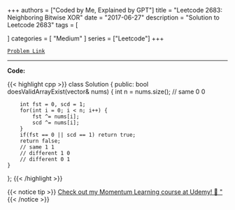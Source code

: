 
+++
authors = ["Coded by Me, Explained by GPT"]
title = "Leetcode 2683: Neighboring Bitwise XOR"
date = "2017-06-27"
description = "Solution to Leetcode 2683"
tags = [
    
]
categories = [
    "Medium"
]
series = ["Leetcode"]
+++



[`Problem Link`](https://leetcode.com/problems/neighboring-bitwise-xor/description/)

---

**Code:**

{{< highlight cpp >}}
class Solution {
public:
    bool doesValidArrayExist(vector<int>& nums) {
        int n = nums.size();
        // same 0 0
        
        int fst = 0, scd = 1;
        for(int i = 0; i < n; i++) {
            fst ^= nums[i];
            scd ^= nums[i];
        }
        if(fst == 0 || scd == 1) return true;
        return false;
        // same 1 1
        // different 1 0
        // different 0 1        
    }
};
{{< /highlight >}}



{{< notice tip >}}
[Check out my Momentum Learning course at Udemy! 🚀 "](https://www.udemy.com/course/blind-75-the-data-structures-and-algorithms-essentials/)
{{< /notice >}}

